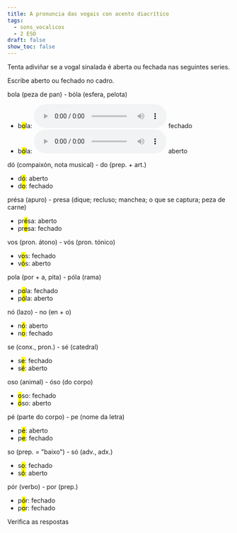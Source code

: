 ```yaml
---
title: A pronuncia das vogais con acento diacrítico
tags:
  - sons_vocalicos
  - 2 ESO
draft: false
show_toc: false
---
```

Tenta adiviñar se a vogal sinalada é aberta ou fechada nas seguintes series. 

Escribe aberto ou fechado no cadro.

bola (peza de pan) - bóla (esfera, pelota)

* b<mark>o</mark>la: <audio src="https://ilg.usc.es/pronuncia/mp3/b/1459.mp3" controls> </audio> <e-answer>fechado</e-answer>
* b<mark>ó</mark>la: <audio src="https://ilg.usc.es/pronuncia/mp3/b/1460.mp3" controls> </audio> <e-answer>aberto</e-answer>

dó (compaixón, nota musical) - do (prep. + art.)

* d<mark>ó</mark>: <e-answer>aberto</e-answer>
* d<mark>o</mark>: <e-answer>fechado</e-answer>

présa (apuro) - presa (dique; recluso; manchea; o que se captura; peza de carne)

* pr<mark>é</mark>sa: <e-answer>aberto</e-answer>
* pr<mark>e</mark>sa: <e-answer>fechado</e-answer>

vos (pron. átono) - vós (pron. tónico)

* v<mark>o</mark>s: <e-answer>fechado</e-answer>
* v<mark>ó</mark>s: <e-answer>aberto</e-answer>

pola (por + a, pita) - póla (rama)

* p<mark>o</mark>la: <e-answer>fechado</e-answer>
* p<mark>ó</mark>la: <e-answer>aberto</e-answer>

nó (lazo) - no (en + o)

* n<mark>ó</mark>: <e-answer>aberto</e-answer>
* n<mark>o</mark>: <e-answer>fechado</e-answer>

se (conx., pron.) - sé (catedral)

* s<mark>e</mark>: <e-answer>fechado</e-answer>
* s<mark>é</mark>: <e-answer>aberto</e-answer>

oso (animal) - óso (do corpo)

* <mark>o</mark>so: <e-answer>fechado</e-answer>
* <mark>ó</mark>so: <e-answer>aberto</e-answer>

pé (parte do corpo) - pe (nome da letra)

* p<mark>é</mark>: <e-answer>aberto</e-answer>
* p<mark>e</mark>: <e-answer>fechado</e-answer>

so (prep. = "baixo") - só (adv., adx.)

* s<mark>o</mark>: <e-answer>fechado</e-answer>
* s<mark>ó</mark>: <e-answer>aberto</e-answer>

pór (verbo) - por (prep.)

* p<mark>ó</mark>r: <e-answer>fechado</e-answer>
* p<mark>o</mark>r: <e-answer>fechado</e-answer>

<e-validate>Verifica as respostas</e-validate>